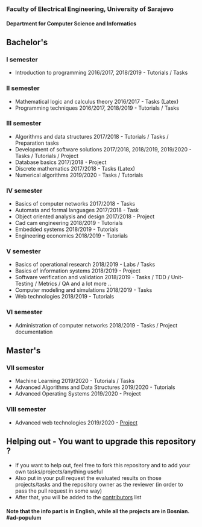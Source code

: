 ### Faculty of Electrical Engineering, University of Sarajevo
#### Department for Computer Science and Informatics

## Bachelor's

### I semester
- Introduction to programming 2016/2017, 2018/2019 - Tutorials / Tasks

### II semester
- Mathematical logic and calculus theory 2016/2017 - Tasks (Latex)
- Programming techniques 2016/2017, 2018/2019 - Tutorials / Tasks

### III semester
- Algorithms and data structures 2017/2018 - Tutorials / Tasks / Preparation tasks
- Development of software solutions 2017/2018, 2018/2019, 2019/2020 - Tasks / Tutorials / Project
- Database basics 2017/2018 - Project
- Discrete mathematics 2017/2018 - Tasks (Latex)
- Numerical algorithms 2019/2020 - Tasks / Tutorials

### IV semester
- Basics of computer networks 2017/2018 - Tasks
- Automata and formal languages 2017/2018 - Task
- Object oriented analysis and design 2017/2018 - Project
- Cad cam engineering 2018/2019 - Tutorials
- Embedded systems 2018/2019 - Tutorials
- Engineering economics 2018/2019 - Tutorials

### V semester
- Basics of operational research 2018/2019 - Labs / Tasks
- Basics of information systems 2018/2019 - Project
- Software verification and validation 2018/2019 - Tasks / TDD / Unit-Testing / Metrics / QA and a lot more ..
- Computer modeling and simulations 2018/2019 - Tasks
- Web technologies 2018/2019 - Tutorials

### VI semester 
- Administration of computer networks 2018/2019 - Tasks / Project documentation

## Master's

### VII semester
- Machine Learning 2019/2020 - Tutorials / Tasks
- Advanced Algorithms and Data Structures 2019/2020 - Tutorials
- Advanced Operating Systems 2019/2020 - Project

### VIII semester
- Advanced web technologies 2019/2020 - [Project](https://github.com/MasovicHaris/event4u)

## Helping out - You want to upgrade this repository ?
- If you want to help out, feel free to fork this repository and to add your own tasks/projects/anything useful
- Also put in your pull request the evaluated results on those projects/tasks and the repository owner as the reviewer (in order to pass the pull request in some way)
- After that, you will be added to the [contributors](https://github.com/MasovicHaris/etf-alles/blob/master/CONTRIBUTORS.md) list

#### Note that the info part is in English, while all the projects are in Bosnian. #ad-populum
